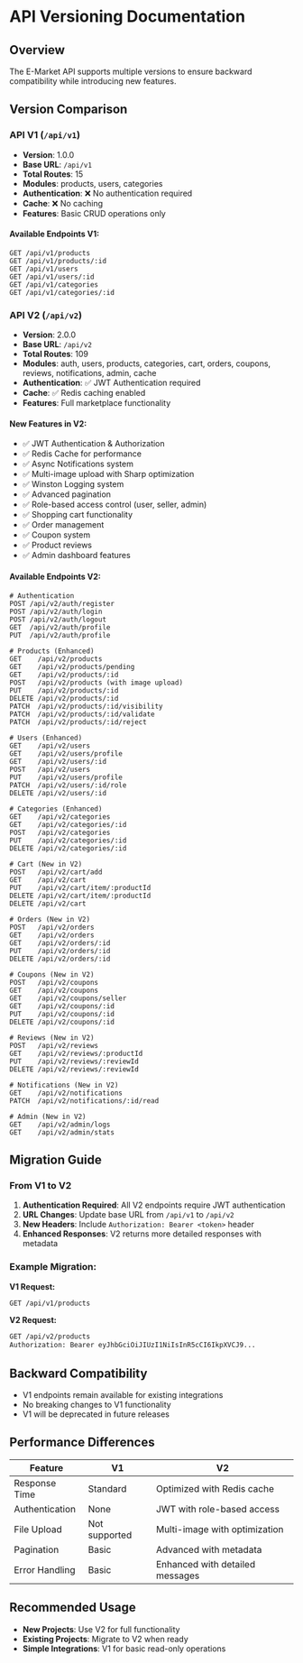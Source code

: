 # API Versioning Documentation

## Overview

The E-Market API supports multiple versions to ensure backward compatibility while introducing new features.

## Version Comparison

### API V1 (`/api/v1`)
- **Version**: 1.0.0
- **Base URL**: `/api/v1`
- **Total Routes**: 15
- **Modules**: products, users, categories
- **Authentication**: ❌ No authentication required
- **Cache**: ❌ No caching
- **Features**: Basic CRUD operations only

#### Available Endpoints V1:
```
GET /api/v1/products
GET /api/v1/products/:id
GET /api/v1/users
GET /api/v1/users/:id
GET /api/v1/categories
GET /api/v1/categories/:id
```

### API V2 (`/api/v2`)
- **Version**: 2.0.0
- **Base URL**: `/api/v2`
- **Total Routes**: 109
- **Modules**: auth, users, products, categories, cart, orders, coupons, reviews, notifications, admin, cache
- **Authentication**: ✅ JWT Authentication required
- **Cache**: ✅ Redis caching enabled
- **Features**: Full marketplace functionality

#### New Features in V2:
- ✅ JWT Authentication & Authorization
- ✅ Redis Cache for performance
- ✅ Async Notifications system
- ✅ Multi-image upload with Sharp optimization
- ✅ Winston Logging system
- ✅ Advanced pagination
- ✅ Role-based access control (user, seller, admin)
- ✅ Shopping cart functionality
- ✅ Order management
- ✅ Coupon system
- ✅ Product reviews
- ✅ Admin dashboard features

#### Available Endpoints V2:
```
# Authentication
POST /api/v2/auth/register
POST /api/v2/auth/login
POST /api/v2/auth/logout
GET  /api/v2/auth/profile
PUT  /api/v2/auth/profile

# Products (Enhanced)
GET    /api/v2/products
GET    /api/v2/products/pending
GET    /api/v2/products/:id
POST   /api/v2/products (with image upload)
PUT    /api/v2/products/:id
DELETE /api/v2/products/:id
PATCH  /api/v2/products/:id/visibility
PATCH  /api/v2/products/:id/validate
PATCH  /api/v2/products/:id/reject

# Users (Enhanced)
GET    /api/v2/users
GET    /api/v2/users/profile
GET    /api/v2/users/:id
POST   /api/v2/users
PUT    /api/v2/users/profile
PATCH  /api/v2/users/:id/role
DELETE /api/v2/users/:id

# Categories (Enhanced)
GET    /api/v2/categories
GET    /api/v2/categories/:id
POST   /api/v2/categories
PUT    /api/v2/categories/:id
DELETE /api/v2/categories/:id

# Cart (New in V2)
POST   /api/v2/cart/add
GET    /api/v2/cart
PUT    /api/v2/cart/item/:productId
DELETE /api/v2/cart/item/:productId
DELETE /api/v2/cart

# Orders (New in V2)
POST   /api/v2/orders
GET    /api/v2/orders
GET    /api/v2/orders/:id
PUT    /api/v2/orders/:id
DELETE /api/v2/orders/:id

# Coupons (New in V2)
POST   /api/v2/coupons
GET    /api/v2/coupons
GET    /api/v2/coupons/seller
GET    /api/v2/coupons/:id
PUT    /api/v2/coupons/:id
DELETE /api/v2/coupons/:id

# Reviews (New in V2)
POST   /api/v2/reviews
GET    /api/v2/reviews/:productId
PUT    /api/v2/reviews/:reviewId
DELETE /api/v2/reviews/:reviewId

# Notifications (New in V2)
GET    /api/v2/notifications
PATCH  /api/v2/notifications/:id/read

# Admin (New in V2)
GET    /api/v2/admin/logs
GET    /api/v2/admin/stats
```

## Migration Guide

### From V1 to V2

1. **Authentication Required**: All V2 endpoints require JWT authentication
2. **URL Changes**: Update base URL from `/api/v1` to `/api/v2`
3. **New Headers**: Include `Authorization: Bearer <token>` header
4. **Enhanced Responses**: V2 returns more detailed responses with metadata

### Example Migration:

**V1 Request:**
```bash
GET /api/v1/products
```

**V2 Request:**
```bash
GET /api/v2/products
Authorization: Bearer eyJhbGciOiJIUzI1NiIsInR5cCI6IkpXVCJ9...
```

## Backward Compatibility

- V1 endpoints remain available for existing integrations
- No breaking changes to V1 functionality
- V1 will be deprecated in future releases

## Performance Differences

| Feature | V1 | V2 |
|---------|----|----|
| Response Time | Standard | Optimized with Redis cache |
| Authentication | None | JWT with role-based access |
| File Upload | Not supported | Multi-image with optimization |
| Pagination | Basic | Advanced with metadata |
| Error Handling | Basic | Enhanced with detailed messages |

## Recommended Usage

- **New Projects**: Use V2 for full functionality
- **Existing Projects**: Migrate to V2 when ready
- **Simple Integrations**: V1 for basic read-only operations